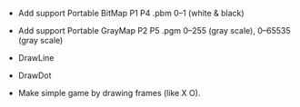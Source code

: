 * Add support Portable BitMap	P1	P4	.pbm	0–1 (white & black)
* Add support Portable GrayMap	P2	P5	.pgm	0–255 (gray scale), 0–65535 (gray scale)


* DrawLine
* DrawDot

* Make simple game by drawing frames (like X O).